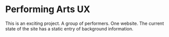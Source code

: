 # Performing Arts UX
This is an exciting project.  A group of performers.  One website.  The current state of the site has a static entry of background information.  
